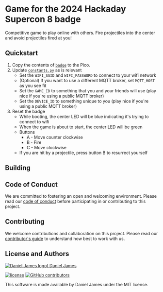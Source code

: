 # Game for the 2024 Hackaday Supercon 8 badge

Competitive game to play online with others. Fire projectiles into the center and avoid projectiles fired at you!

## Quickstart

1. Copy the contents of [`badge`](./badge/) to the Pico.
2. Update [`constants.py`](./badge/constants.py) as is relevant
   - Set the `WIFI_SSID` and `WIFI_PASSWORD` to connect to your wifi network
   - (Optional) If you want to use a different MQTT broker, set `MQTT_HOST` as you see fit
   - Set the `GAME_ID` to something that you and your friends will use (play nice if you're using a public MQTT broker)
   - Set the `DEVICE_ID` to something unique to you (play nice if you're using a public MQTT broker)
3. Reset the badge
   - While booting, the center LED will be blue indicating it's trying to connect to wifi
   - When the game is about to start, the center LED will be green
   - Buttons
     - A - Move counter clockwise
     - B - Fire
     - C - Move clockwise
   - If you are hit by a projectile, press button B to resurrect yourself

## Building

## Code of Conduct

We are committed to fostering an open and welcoming environment. Please read our [code of conduct](CODE_OF_CONDUCT.md) before participating in or contributing to this project.

## Contributing

We welcome contributions and collaboration on this project. Please read our [contributor's guide](CONTRIBUTING.md) to understand how best to work with us.

## License and Authors

[![Daniel James logo](https://secure.gravatar.com/avatar/eaeac922b9f3cc9fd18cb9629b9e79f6.png?size=16)) Daniel James](https://thzinc.com)

[![license](https://img.shields.io/github/license/thzinc/2024-supercon-iot-petal-matrix.svg)](https://github.com/thzinc/2024-supercon-iot-petal-matrix/blob/master/LICENSE)
[![GitHub contributors](https://img.shields.io/github/contributors/thzinc/2024-supercon-iot-petal-matrix.svg)](https://github.com/thzinc/2024-supercon-iot-petal-matrix/graphs/contributors)

This software is made available by Daniel James under the MIT license.
